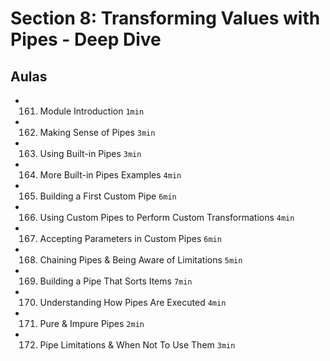# Section 8: Transforming Values with Pipes - Deep Dive

## Aulas
- 161. Module Introduction `1min`
- 162. Making Sense of Pipes `3min`
- 163. Using Built-in Pipes `3min`
- 164. More Built-in Pipes Examples `4min`
- 165. Building a First Custom Pipe `6min`
- 166. Using Custom Pipes to Perform Custom Transformations `4min`
- 167. Accepting Parameters in Custom Pipes `6min`
- 168. Chaining Pipes & Being Aware of Limitations `5min`
- 169. Building a Pipe That Sorts Items `7min`
- 170. Understanding How Pipes Are Executed `4min`
- 171. Pure & Impure Pipes `2min`
- 172. Pipe Limitations & When Not To Use Them `3min`
